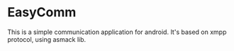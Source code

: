 EasyComm
========

This is a simple communication application for android. It's based on xmpp protocol, using asmack lib.
